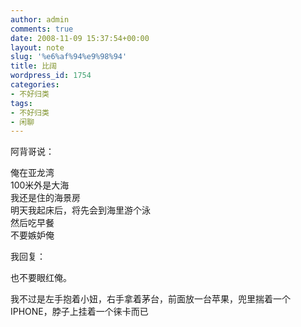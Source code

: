 ```yaml
---
author: admin
comments: true
date: 2008-11-09 15:37:54+00:00
layout: note
slug: '%e6%af%94%e9%98%94'
title: 比阔
wordpress_id: 1754
categories:
- 不好归类
tags:
- 不好归类
- 闲聊
---
```


[](http://www.baibanbao.net/)阿背哥说：  
  
俺在亚龙湾  
100米外是大海  
我还是住的海景房  
明天我起床后，将先会到海里游个泳  
然后吃早餐  
不要嫉妒俺  
  
我回复：  
  
也不要眼红俺。  
  
我不过是左手抱着小妞，右手拿着茅台，前面放一台苹果，兜里揣着一个IPHONE，脖子上挂着一个徕卡而已  


<blockquote></blockquote>

